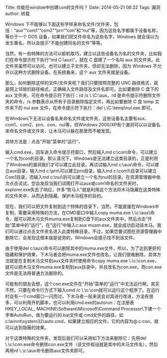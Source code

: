 Title: 你能在window中创建con的文件吗？
Date: 2014-05-21 06:22
Tags: 漏洞
author: 转载

Windows 下不能够以下面这些字样来命名文件/文件夹，包括：“aux”“com1”“com2”“prn”“con”和“nul”等，因为这些名字都属于设备名称，等价于一个 DOS 设备，如果我们把文件命名为这些名字，Windows 就会误以为发生重名，所以会提示“不能创建同名的文件”等等。

 
当然，有一些特殊的方法可以偷机取巧，建立以这些设备名为名的文件夹，比如我们在命令提示符下执行“md C:\aux\\”，就在 C 盘建了一个名叫 aux 的文件夹。此文件夹虽然可以访问，也可以建立子文件夹，但却无法删除，因为 Windows 不允许以这种方式删除设备。在系统看来，这个 aux 文件夹就是设备。
 
那么，如何删除这样的文件/文件夹呢？我们只要按照完整的 UNC 路径格式，就是网上邻居的路径格式，正确输入文件路径及文件名即可。比如要删除 C 盘下的 aux 文件夹，可在命令提示符下执行：rd /s \\.\C:\aux，rd 是命令提示符删除文件夹的命令，/s 参数表示从所有子目录删除指定文件。再比如要删除 C 盘 temp 文件夹下的 nul.exe 文件，在命令提示符下执行：del \\.\C:\temp\nul.exe 即可。
 
在Windows下无法以设备名来命名文件或文件夹，这些设备名主要有aux、com1、com2、prn、con、nul等，但Windows 2000/XP有个漏洞可以以设备名来命名文件或文件夹，让木马可以躲在那里而不被发现。
 
具体方法是：点击“开始”菜单的“运行”，
 
输入cmd.exe，回车进入命令提示符窗口，然后输入md c:\con\\命令，可以建立一个名为con的目录。默认请况下，Windows是无法建立这类目录的，正是利用了Windows的漏洞我们才可以建立此目录。再试试输入md c:\aux\命令，可以建立aux目录，输入md c:\prn\\可以建立prn目录，输入md c:\com1\\目录可以建立Com1目录，而输入md c:\nul\\则可以建立一个名为nul的目录。在资源管理器中依次点击试试，您会发现当我们试图打开以aux或com1命名的文件夹时，explorer.exe失去了响应，许多“牧马人”就是利用这个方法将木马隐藏在这类特殊的文件夹中，从而达到隐藏、保护木马程序的目的。
 
现在，我们可以把文件复制到这个特殊的目录下，当然，不能直接在Windows中复制，需要采用特殊的方法，在CMD窗口中输入copy muma.exe \\.\c:\aux\命令，就可以把木马文件muma.exe复制到C盘下的aux文件夹中，然后点击“开始”菜单中的“运行”，在“运行”中输入c:aux muam.exe，就会成功启动该木马。我们可以通过点击文件夹名进入此类特殊目录，不过，如果您要试图在资源管理器中删除它，会发现这根本就是徒劳的，Windows会提示找不到该文件。
 
由于使用del c:\aux\命令可以删除其中的muma.exe文件，所以，为了达到更好的隐藏和保护效果，下木马者会把muma.exe文件也改名，让我们很难删除。具体方法就是在复制木马文件到aux文件夹时使用命令copy muma.exe \\.\c:\con.exe，就可以把木马文件muma.exe复制到aux目录中，并且改名为con.exe，而con.exe文件是无法用普通方法删除的。
 
可能有的朋友会想，这个con.exe文件在“开始”菜单的“运行”中无法运行啊。其实不然，只要在命令行方式下输入cmd /c \\.\c:\con就可以运行这个程序了。在运行时会有一个cmd窗口一闪而过，下木马者一般来说会对其进行改进，方法有很多，可以利用开机脚本，也可以利用cmd.exe的autorun：在注册表HKEY_LOCAL_ MACHINE\Software\Microsoft\Command Processor\下建一个字串AutoRun，值为要运行的.bat文件或.cmd文件的路径，如c:\winnt\system32\auto.cmd，如果建立相应的文件，它的内容为@\.c:con，就可以达到隐蔽的效果。
 
对于这类特殊的文件夹，发现后我们可以采用如下方法来删除它：先用del \\.\c:\con.exe命令删除con.exe文件（该文件假设就是其中的木马文件名），然后再用rd \\.\c:\aux命令删除aux文件夹即可。

[1]: http://www.sudu.cn/service/detail/1/2/3/0/12304.html
